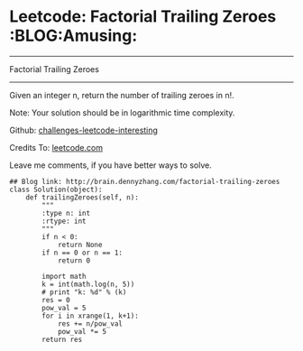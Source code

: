 # Leetcode: Factorial Trailing Zeroes     :BLOG:Amusing:


---

Factorial Trailing Zeroes  

---

Given an integer n, return the number of trailing zeroes in n!.  

Note: Your solution should be in logarithmic time complexity.  

Github: [challenges-leetcode-interesting](https://github.com/DennyZhang/challenges-leetcode-interesting/tree/master/factorial-trailing-zeroes)  

Credits To: [leetcode.com](https://leetcode.com/problems/factorial-trailing-zeroes/description/)  

Leave me comments, if you have better ways to solve.  

    ## Blog link: http://brain.dennyzhang.com/factorial-trailing-zeroes
    class Solution(object):
        def trailingZeroes(self, n):
            """
            :type n: int
            :rtype: int
            """
            if n < 0:
                return None
            if n == 0 or n == 1:
                return 0
    
            import math
            k = int(math.log(n, 5))
            # print "k: %d" % (k)
            res = 0
            pow_val = 5
            for i in xrange(1, k+1):
                res += n/pow_val
                pow_val *= 5
            return res